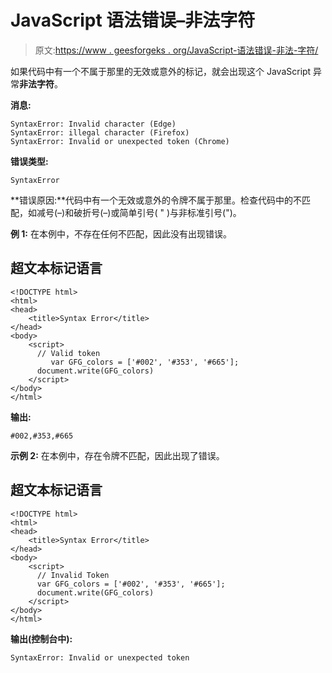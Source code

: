 # JavaScript 语法错误–非法字符

> 原文:[https://www . geesforgeks . org/JavaScript-语法错误-非法-字符/](https://www.geeksforgeeks.org/javascript-syntaxerror-illegal-character/)

如果代码中有一个不属于那里的无效或意外的标记，就会出现这个 JavaScript 异常**非法字符**。

**消息:**

```
SyntaxError: Invalid character (Edge)
SyntaxError: illegal character (Firefox)
SyntaxError: Invalid or unexpected token (Chrome)

```

**错误类型:**

```
SyntaxError

```

**错误原因:**代码中有一个无效或意外的令牌不属于那里。检查代码中的不匹配，如减号(–)和破折号(–)或简单引号( " )与非标准引号(")。

**例 1:** 在本例中，不存在任何不匹配，因此没有出现错误。

## 超文本标记语言

```
<!DOCTYPE html>
<html>
<head>
    <title>Syntax Error</title>
</head>
<body>
    <script>
      // Valid token
         var GFG_colors = ['#002', '#353', '#665']; 
      document.write(GFG_colors)
    </script>
</body>
</html>
```

**输出:**

```
#002,#353,#665

```

**示例 2:** 在本例中，存在令牌不匹配，因此出现了错误。

## 超文本标记语言

```
<!DOCTYPE html>
<html>
<head>
    <title>Syntax Error</title>
</head>
<body>
    <script>
      // Invalid Token
      var GFG_colors = ['#002', '#353', '#665']; 
      document.write(GFG_colors)
    </script>
</body>
</html>
```

**输出(控制台中):**

```
SyntaxError: Invalid or unexpected token

```